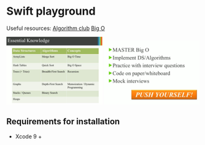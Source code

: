 # Swift  playground

Useful resources:
[Algorithm club](https://github.com/raywenderlich/swift-algorithm-club)
[Big O](https://github.com/raywenderlich/swift-algorithm-club/blob/master/Big-O%20Notation.markdown)


<img src="images/1.png" width="250">
<img src="images/2.png" width="250">


## **Requirements for installation**
- Xcode 9 +
<br><br>
